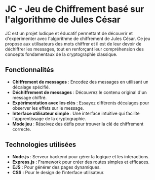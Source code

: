 # JC - Jeu de Chiffrement basé sur l'algorithme de Jules César

JC est un projet ludique et éducatif permettant de découvrir et d'expérimenter avec l'algorithme de chiffrement de Jules César. Ce jeu propose aux utilisateurs des mots chiffrer et il est de leur devoir de déchiffrer les messages, tout en renforçant leur compréhension des concepts fondamentaux de la cryptographie classique.

## Fonctionnalités 

- **Chiffrement de messages** : Encodez des messages en utilisant un décalage spécifié.
- **Déchiffrement de messages** : Découvrez le contenu original d'un message chiffré.
- **Expérimentation avec les clés** : Essayez différents décalages pour observer les effets sur le message.
- **Interface utilisateur simple** : Une interface intuitive qui facilite l'apprentissage de la cryptographie.
- **Mode jeu** : Résolvez des défis pour trouver la clé de chiffrement correcte.

## Technologies utilisées

- **Node.js** : Serveur backend pour gérer la logique et les interactions.
- **Express.js** : Framework pour créer des routes simples et efficaces.
- **EJS** : Pour générer des pages dynamiques.
- **CSS** : Pour le design de l'interface utilisateur.



